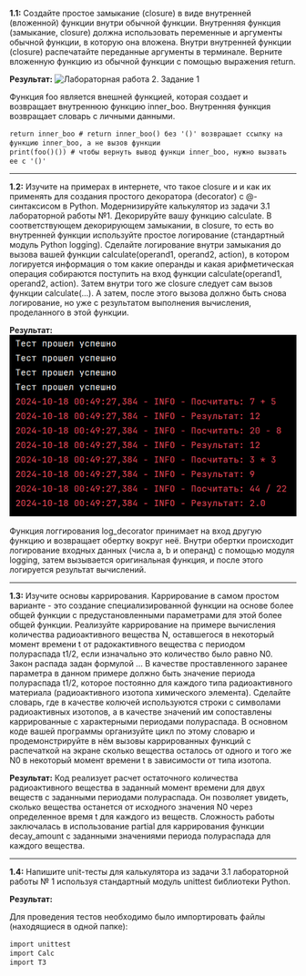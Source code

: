 **1.1:** Создайте простое замыкание (closure) в виде внутренней (вложенной) функции внутри обычной функции. Внутренняя функция (замыкание, closure) должна использовать переменные и аргументы обычной функции, в которую она вложена. Внутри внутренней функции (closure) распечатайте переданные аргументы в терминале. Верните вложенную функцию из обычной функции с помощью выражения return.

**Результат:**
![Лабораторная работа 2. Задание 1](ЛР_2/LR2_T1.png)

Функция foo является внешней функцией, которая создает и возвращает внутреннюю функцию inner_boo. Внутренняя функция возвращает словарь с личными данными.

```
return inner_boo # return inner_boo() без '()' возвращает ссылку на функцию inner_boo, а не вызов функции
print(foo()()) # чтобы вернуть вывод функци inner_boo, нужно вызвать ее с '()'
```
---
**1.2:** Изучите на примерах в интернете, что такое closure и и как их применять для создания простого декоратора (decorator) с @-синтаксисом в Python. Модернизируйте калькулятор из задачи 3.1 лабораторной работы №1. Декорируйте вашу функцию calculate. В соответствующем декорирующем замыкании, в сlosure, то есть во внутренней функции используйте простое логирование (стандартный модуль Python logging). Сделайте логирование внутри замыкания до вызова вашей функции calculate(operand1, operand2, action), в котором логируется информация о том какие операнды и какая арифметическая операция собираются поступить на вход функции calculate(operand1, operand2, action). Затем внутри того же closure следует сам вызов функции calculate(...). А затем, после этого вызова должно быть снова логирование, но уже с результатом выполнения вычисления, проделанного в этой функции.

**Результат:**
![Лабораторная работа 2. Задание 2](img/LR2_T2.png)

Функция логгирования log_decorator принимает на вход другую функцию и возвращает обертку вокруг неё. Внутри обертки происходит логирование входных данных (числа a, b и операнд) с помощью модуля logging, затем вызывается оригинальная функция, и после этого логируется результат вычислений.



---
**1.3:** Изучите основы каррирования. Каррирование в самом простом варианте - это создание специализированной функции на основе более
общей функции с предустановленными параметрами для этой более общей функции. Реализуйте каррирование на примере вычисления количества радиоактивного вещества N, оставшегося в некоторый момент времени t от радокактивного вещества с периодом полураспада t1/2, если изначально это количество было равно N0. Закон распада
задан формулой ... В качестве проставленного заранее параметра в данном примере должно быть значение периода полураспада t1/2, которое постоянно для
каждого типа радиоактивного материала (радиоактивного изотопа химического элемента). Сделайте словарь, где в качестве колючей используются строки с символами радиоактивных изотопов, а в качестве значений им сопоставлены каррированные с характерными периодами полураспада. В основном коде вашей программы организуйте цикл по этому словарю и продемонстрируйте в нём вызовы каррированных функций с распечаткой на экране сколько вещества осталось от одного и того же N0 в некоторый момент времени t в зависимости от типа изотопа.

**Результат:**
Код реализует расчет остаточного количества радиоактивного вещества в заданный момент времени для двух веществ с заданными периодами полураспада. Он позволяет увидеть, сколько вещества останется от исходного значения N0 через определенное время t для каждого из веществ. Сложность работы заключалась в использование partial для каррирования функции decay_amount с заданными значениями периода полураспада для каждого вещества.

---
**1.4:** Напишите unit-тесты для калькулятора из задачи 3.1 лабораторной работы № 1 используя стандартный модуль unittest библиотеки Python.

**Результат:**

Для проведения тестов необходимо было импортировать файлы (находящиеся в одной папке):
```
import unittest
import Calc
import T3
```
